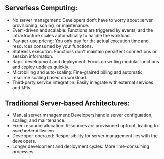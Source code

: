 
## Serverless Computing:
- No server management: Developers don't have to worry about server provisioning, scaling, or maintenance.
- Event-driven and scalable: Functions are triggered by events, and the infrastructure scales automatically to handle the workload.
- Pay-per-use pricing: You only pay for the actual execution time and resources consumed by your functions.
- Stateless execution: Functions don't maintain persistent connections or session information.
- Rapid development and deployment: Focus on writing modular functions and deploy updates quickly.
- Microbilling and auto-scaling: Fine-grained billing and automatic resource scaling based on workload.
- Third-party service integration: Easily integrate with external services and APIs.

## Traditional Server-based Architectures:
- Manual server management: Developers handle server configuration, scaling, and maintenance.
- Fixed resource allocation: Resources are provisioned upfront, leading to over/underutilization.
- Developer-operated: Responsibility for server management lies with the developers.
- Longer development and deployment cycles: More time-consuming processes.


